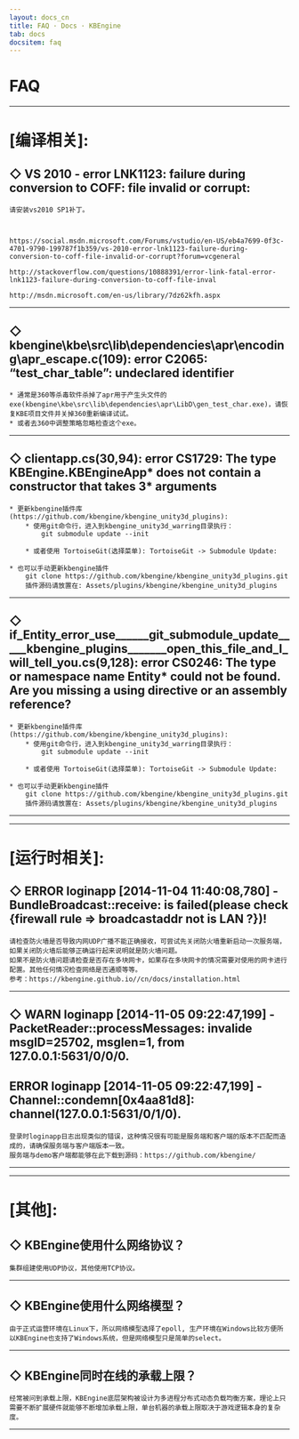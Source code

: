 ```yaml
---
layout: docs_cn
title: FAQ · Docs · KBEngine
tab: docs
docsitem: faq
---
```


FAQ
========

-----------------------------------------------------

[编译相关]:
========


◇ VS 2010 - error LNK1123: failure during conversion to COFF: file invalid or corrupt:
-----------------

	请安装vs2010 SP1补丁。
	


	https://social.msdn.microsoft.com/Forums/vstudio/en-US/eb4a7699-0f3c-4701-9790-199787f1b359/vs-2010-error-lnk1123-failure-during-conversion-to-coff-file-invalid-or-corrupt?forum=vcgeneral

	http://stackoverflow.com/questions/10888391/error-link-fatal-error-lnk1123-failure-during-conversion-to-coff-file-inval

	http://msdn.microsoft.com/en-us/library/7dz62kfh.aspx


-----------------------------------------------------



◇ kbengine\kbe\src\lib\dependencies\apr\encoding\apr_escape.c(109): error C2065: “test_char_table”: undeclared identifier
--------------------

	* 通常是360等杀毒软件杀掉了apr用于产生头文件的exe(kbengine\kbe\src\lib\dependencies\apr\LibD\gen_test_char.exe)，请恢复KBE项目文件并关掉360重新编译试试。
	* 或者去360中调整策略忽略检查这个exe。


-----------------------------------------------------



◇ clientapp.cs(30,94): error CS1729: The type KBEngine.KBEngineApp* does not contain a constructor that takes 3* arguments
-------------------

	* 更新kbengine插件库(https://github.com/kbengine/kbengine_unity3d_plugins):
		* 使用git命令行，进入到kbengine_unity3d_warring目录执行：
			git submodule update --init

		* 或者使用 TortoiseGit(选择菜单): TortoiseGit -> Submodule Update:

	* 也可以手动更新kbengine插件
		git clone https://github.com/kbengine/kbengine_unity3d_plugins.git
		插件源码请放置在: Assets/plugins/kbengine/kbengine_unity3d_plugins


-----------------------------------------------------

◇ if_Entity_error_use______git_submodule_update_____kbengine_plugins_______open_this_file_and_I_will_tell_you.cs(9,128): error CS0246: The type or namespace name Entity* could not be found. Are you missing a using directive or an assembly reference?
----------------------

	* 更新kbengine插件库(https://github.com/kbengine/kbengine_unity3d_plugins):
		* 使用git命令行，进入到kbengine_unity3d_warring目录执行：
			git submodule update --init

		* 或者使用 TortoiseGit(选择菜单): TortoiseGit -> Submodule Update:

	* 也可以手动更新kbengine插件
		git clone https://github.com/kbengine/kbengine_unity3d_plugins.git
		插件源码请放置在: Assets/plugins/kbengine/kbengine_unity3d_plugins


-----------------------------------------------------


-----------------------------------------------------

[运行时相关]:
========


◇ ERROR loginapp [2014-11-04 11:40:08,780] - BundleBroadcast::receive: is failed(please check {firewall rule => broadcastaddr not is LAN ?})!
---------------------

	请检查防火墙是否导致内网UDP广播不能正确接收，可尝试先关闭防火墙重新启动一次服务端，如果关闭防火墙后能够正确运行起来说明就是防火墙问题。
	如果不是防火墙问题请检查是否存在多块网卡，如果存在多块网卡的情况需要对使用的网卡进行配置。其他任何情况检查网络是否通顺等等。
	参考：https://kbengine.github.io//cn/docs/installation.html


-----------------------------------------------------


◇ WARN loginapp [2014-11-05 09:22:47,199] - PacketReader::processMessages: invalide msgID=25702, msglen=1, from 127.0.0.1:5631/0/0/0.
--------------------

ERROR loginapp [2014-11-05 09:22:47,199] - Channel::condemn[0x4aa81d8]: channel(127.0.0.1:5631/0/1/0).
--------------------

	登录时loginapp日志出现类似的错误，这种情况很有可能是服务端和客户端的版本不匹配而造成的，请确保服务端与客户端版本一致。
	服务端与demo客户端都能够在此下载到源码：https://github.com/kbengine/





-----------------------------------------------------


-----------------------------------------------------

[其他]:
========

◇ KBEngine使用什么网络协议？
---------------------

	集群组建使用UDP协议，其他使用TCP协议。



-----------------------------------------------------

◇ KBEngine使用什么网络模型？
---------------------

	由于正式运营环境在Linux下，所以网络模型选择了epoll, 生产环境在Windows比较方便所以KBEngine也支持了Windows系统，但是网络模型只是简单的select。



-----------------------------------------------------

◇ KBEngine同时在线的承载上限？
---------------------

	经常被问到承载上限，KBEngine底层架构被设计为多进程分布式动态负载均衡方案，理论上只需要不断扩展硬件就能够不断增加承载上限，单台机器的承载上限取决于游戏逻辑本身的复杂度。



-----------------------------------------------------
